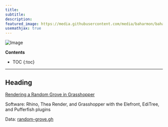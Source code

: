 ```yaml
---
title:
subtitle:
description:
featured_image: https://media.githubusercontent.com/media/baharmon/baharmon.github.io/master/images/grasshopper/
usemathjax: true
---
```


![Image](https://media.githubusercontent.com/media/baharmon/baharmon.github.io/master/images/grasshopper)

**Contents**
* TOC
{:toc}

---

## Heading

[<i class="fab fa-vimeo-v"></i>](https://vimeo.com/baharmon/rendered-grove)
[<i class="fab fa-youtube"></i>](https://youtu.be/S4ui7_0CCm0)
[<i class="fas fa-project-diagram"></i>](https://github.com/baharmon/baharmon.github.io/blob/master/data/rendered-grove.gh?raw=true)
[Rendering a Random Grove in Grasshopper](rendered-forest)

Software: Rhino, Thea Render, and Grasshopper with the Elefront, EdiTree, and Pufferfish plugins

Data:
[random-grove.gh](https://github.com/baharmon/baharmon.github.io/blob/master/data/random-grove.gh?raw=true)
